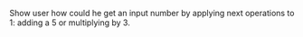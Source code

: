Show user how could he get an input number by applying next operations to 1: adding a 5 or multiplying by 3.